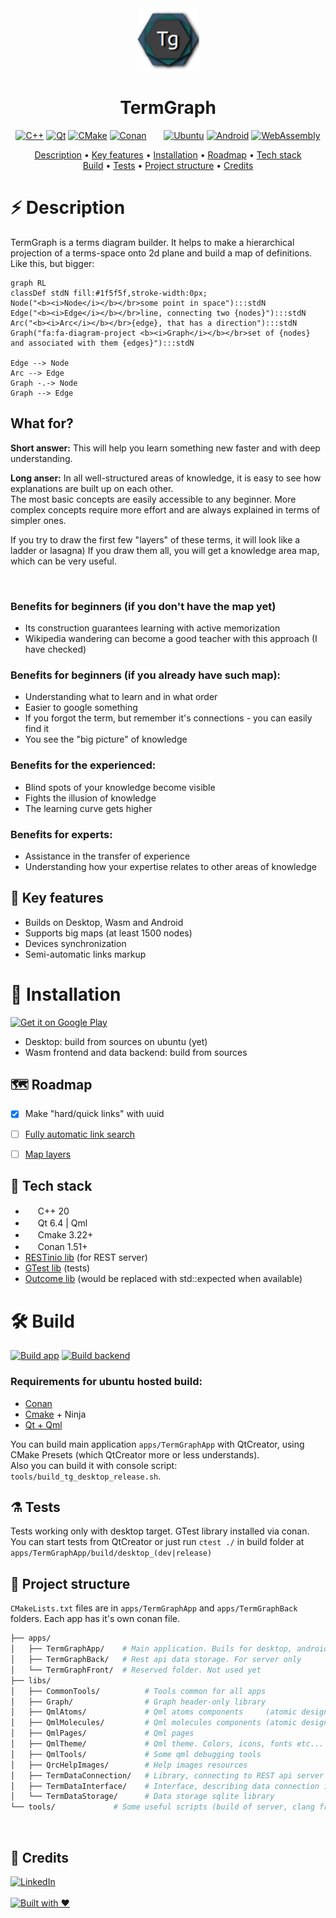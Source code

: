 <!-- TODO:
8 Screenshots
- Make them svg
- Add screenshots

9 Badges
- https://forthebadge.com/
- Code quality
- Code coverage

11 Recomendations
- Check different github themes
- Width 100 characters
- Contribution guideline
- Project page with GitHub pages?
- Meetup speech
- Changelog
- Project news
- Make fixes to my personal profile page on github

14 How to Use? Maybe wiki?
18 Support
- GitHub?
- Patreon?
- Other?

20 Info
- Talk to every community individually
- Try to be in Trending section, but topics is also ok
-->

<div align="center">
    <a href="https://termgraph.app/"><img 
      width="100" 
      alt="TermGraph" 
      src="apps/TermGraphApp/resources/applicationIcons/appIcon128x128.png"></a>
    <h1>TermGraph</h1>
</div>

<div align="center">

[![C++](https://img.shields.io/badge/C%2B%2B-00599C?style=for-the-badge&logo=c%2B%2B&logoColor=white)](https://isocpp.org/)
[![Qt](https://img.shields.io/badge/Qt-41CD52?style=for-the-badge&logo=qt&logoColor=white)](https://www.qt.io/)
[![CMake](https://img.shields.io/badge/CMake-064F8C?style=for-the-badge&logo=cmake&logoColor=white)](https://cmake.org/)
[![Conan](https://img.shields.io/badge/Conan-6699cb?style=for-the-badge&logo=conan&logoColor=white)](https://conan.io/)
&nbsp;&nbsp;&nbsp;&nbsp;&nbsp;
[![Ubuntu](https://img.shields.io/badge/Ubuntu-E95420?style=for-the-badge&logo=ubuntu&logoColor=white)]()
[![Android](https://img.shields.io/badge/Android-3DDC84?style=for-the-badge&logo=android&logoColor=white)](https://play.google.com/store/apps/details?id=app.termgraph&pcampaignid=pcampaignidMKT-Other-global-all-co-prtnr-py-PartBadge-Mar2515-1)
[![WebAssembly](https://img.shields.io/badge/WASM-654FF0?style=for-the-badge&logo=WebAssembly&logoColor=white)](https://emscripten.org/index.html)

</div>

<div align="center">

[Description](#%EF%B8%8F-description) • [Key features](#-key-features) • [Installation](#-installation) • [Roadmap](#-roadmap) • 
[Tech stack](#-tech-stack)<br>
[Build](#hammer_and_wrench-build) • [Tests](#alembic-tests) • [Project structure](#microscope-project-structure) • [Credits](#pushpin-credits) 

</div>

# ⚡️ Description
TermGraph is a terms diagram builder. It helps to make a hierarchical projection of a terms-space onto 2d plane and build a map of definitions. 
Like this, but bigger:
```mermaid
graph RL
classDef stdN fill:#1f5f5f,stroke-width:0px;
Node("<b><i>Node</i></b></br>some point in space"):::stdN
Edge("<b><i>Edge</i></b></br>line, connecting two {nodes}"):::stdN
Arc("<b><i>Arc</i></b></br>{edge}, that has a direction"):::stdN
Graph("fa:fa-diagram-project <b><i>Graph</i></b></br>set of {nodes} and associated with them {edges}"):::stdN
 
Edge --> Node
Arc --> Edge
Graph -.-> Node
Graph --> Edge
```

## What for?
**Short answer:** This will help you learn something new faster and with deep understanding.

**Long anser:**
In all well-structured areas of knowledge, it is easy to see how explanations are built up on each other. <br>
The most basic concepts are easily accessible to any beginner. More complex concepts require more effort and are always explained in terms of simpler ones.

If you try to draw the first few "layers" of these terms, it will look like a ladder or lasagna) If you draw them all, you will get a knowledge area map, which can be very useful.

<img>


### Benefits for beginners (if you don't have the map yet)
- Its construction guarantees learning with active memorization
- Wikipedia wandering can become a good teacher with this approach (I have checked)


### Benefits for beginners (if you already have such map):
- Understanding what to learn and in what order
- Easier to google something
- If you forgot the term, but remember it's connections - you can easily find it
- You see the "big picture" of knowledge


### Benefits for the experienced:
- Blind spots of your knowledge become visible
- Fights the illusion of knowledge
- The learning curve gets higher


### Benefits for experts:
- Assistance in the transfer of experience
- Understanding how your expertise relates to other areas of knowledge


## 🌿 Key features
- Builds on Desktop, Wasm and Android
- Supports big maps (at least 1500 nodes)
- Devices synchronization
- Semi-automatic links markup


# 🚀 Installation
<a href='https://play.google.com/store/apps/details?id=app.termgraph&pcampaignid=pcampaignidMKT-Other-global-all-co-prtnr-py-PartBadge-Mar2515-1'><img alt='Get it on Google Play' width="160" height="60" src='https://play.google.com/intl/en_us/badges/static/images/badges/en_badge_web_generic.png'/></a>
- Desktop: build from sources on ubuntu (yet)
- Wasm frontend and data backend: build from sources


## 🗺 Roadmap
- [x] Make "hard/quick links" with uuid
- [ ] [Fully automatic link search](https://github.com/SavenkovIgor/TermGraph/issues/5)
- [ ] [Map layers](https://github.com/SavenkovIgor/TermGraph/issues/6)


## 🧬 Tech stack
- <img src="https://isocpp.org/favicon.ico" width="16" height="16"> C++ 20
- <img src="https://www.qt.io/hubfs/2016_Qt_Logo/qt_logo_green_rgb_16x16.png" width="16" height="16"> Qt 6.4 | Qml
- <img src="https://cmake.org/wp-content/uploads/2019/05/cropped-cmake_512-32x32.png" width="16" height="16"> Cmake 3.22+
- <img src="https://conan.io/favicon.png" width="16" height="16"> Conan 1.51+
- [RESTinio lib](https://github.com/Stiffstream/restinio) (for REST server)
- [GTest lib](https://github.com/google/googletest) (tests)
- [Outcome lib](https://github.com/ned14/outcome) (would be replaced with std::expected when available)


# :hammer_and_wrench: Build
[![Build app](https://github.com/SavenkovIgor/TermGraph/actions/workflows/AppBuild.yml/badge.svg)](https://github.com/SavenkovIgor/TermGraph/actions/workflows/AppBuild.yml)
[![Build backend](https://github.com/SavenkovIgor/TermGraph/actions/workflows/BackendBuild.yml/badge.svg)](https://github.com/SavenkovIgor/TermGraph/actions/workflows/BackendBuild.yml)
### Requirements for ubuntu hosted build:
- [Conan](https://docs.conan.io/en/latest/installation.html)
- [Cmake](https://cmake.org/) + Ninja
- [Qt + Qml](https://www.qt.io/download-qt-installer)

You can build main application `apps/TermGraphApp` with QtCreator, using CMake Presets (which QtCreator more or less understands).<br/>
Also you can build it with console script: `tools/build_tg_desktop_release.sh`.


## :alembic: Tests
Tests working only with desktop target. GTest library installed via conan.<br/>
You can start tests from QtCreator or just run `ctest ./` in build folder at `apps/TermGraphApp/build/desktop_(dev|release)`


## :microscope: Project structure
`CMakeLists.txt` files are in `apps/TermGraphApp` and `apps/TermGraphBack` folders.
Each app has it's own conan file.
```bash
├── apps/                
│   ├── TermGraphApp/    # Main application. Buils for desktop, android and wasm(for now) 
│   ├── TermGraphBack/   # Rest api data storage. For server only
│   └── TermGraphFront/  # Reserved folder. Not used yet
├── libs/                
│   ├── CommonTools/          # Tools common for all apps
│   ├── Graph/                # Graph header-only library
│   ├── QmlAtoms/             # Qml atoms components     (atomic design)
│   ├── QmlMolecules/         # Qml molecules components (atomic design)
│   ├── QmlPages/             # Qml pages
│   ├── QmlTheme/             # Qml theme. Colors, icons, fonts etc...
│   ├── QmlTools/             # Some qml debugging tools
│   ├── QrcHelpImages/        # Help images resources
│   ├── TermDataConnection/   # Library, connecting to REST api server
│   ├── TermDataInterface/    # Interface, describing data connection interface 
│   └── TermDataStorage/      # Data storage sqlite library
└── tools/             # Some useful scripts (build of server, clang fromat etc...)
```
<br/>

## :pushpin: Credits
[![LinkedIn](https://img.shields.io/badge/LinkedIn-SavenkovIgor-555555?style=for-the-badge&logo=linkedin&logoColor=white&labelColor=0077B5)](https://www.linkedin.com/in/savenkovigor-dev/)
<br/>
<br/>
[![Built with ❤️](https://img.shields.io/badge/Coded%20with-%E2%9D%A4%EF%B8%8F-e36d25?style=for-the-badge)](https://github.com/SavenkovIgor/TermGraph)
